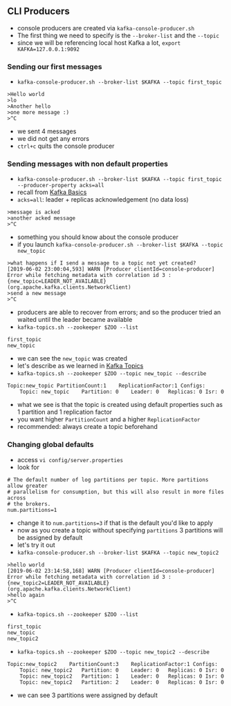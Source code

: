 ## CLI Producers

- console producers are created via `kafka-console-producer.sh`
- The first thing we need to specify is the `--broker-list` and the `--topic`
- since we will be referencing local host Kafka a lot, `export KAFKA=127.0.0.1:9092`

### Sending our first messages
- `kafka-console-producer.sh --broker-list $KAFKA --topic first_topic`

```
>Hello world
>lo
>Another hello
>one more message :)
>^C
```
- we sent 4 messages
- we did not get any errors
- `ctrl+c` quits the console producer

### Sending messages with non default properties

- `kafka-console-producer.sh --broker-list $KAFKA --topic first_topic --producer-property acks=all`
- recall from [Kafka Basics](KafkaBasics.md)
 - `acks=all`: leader + replicas acknowledgement (no data loss)

```
>message is acked
>another acked message
>^C
```

- something you should know about the console producer
- if you launch `kafka-console-producer.sh --broker-list $KAFKA --topic new_topic`

```
>what happens if I send a message to a topic not yet created?
[2019-06-02 23:00:04,593] WARN [Producer clientId=console-producer] Error while fetching metadata with correlation id 3 : {new_topic=LEADER_NOT_AVAILABLE} (org.apache.kafka.clients.NetworkClient)
>send a new message
>^C
```
- producers are able to recover from errors; and so the producer tried an waited until the leader became available
- `kafka-topics.sh --zookeeper $ZOO --list`

```
first_topic
new_topic
```
- we can see the `new_topic` was created
- let's describe as we learned in [Kafka Topics](KafkaTopics.md)
- `kafka-topics.sh --zookeeper $ZOO --topic new_topic --describe`

```
Topic:new_topic	PartitionCount:1	ReplicationFactor:1	Configs:
	Topic: new_topic	Partition: 0	Leader: 0	Replicas: 0	Isr: 0
```
- what we see is that the topic is created using default properties such as 1 partition and 1 replication factor
- you want higher `PartitionCount` and a higher `ReplicationFactor`
- recommended: always create a topic beforehand

### Changing global defaults

- access `vi config/server.properties`
- look for

```properties
# The default number of log partitions per topic. More partitions allow greater
# parallelism for consumption, but this will also result in more files across
# the brokers.
num.partitions=1
```

- change it to `num.partitions=3` if that is the default you'd like to apply
- now as you create a topic without specifying `partitions` 3 partitions will be assigned by default
- let's try it out
- `kafka-console-producer.sh --broker-list $KAFKA --topic new_topic2`

```
>hello world
[2019-06-02 23:14:58,168] WARN [Producer clientId=console-producer] Error while fetching metadata with correlation id 3 : {new_topic2=LEADER_NOT_AVAILABLE} (org.apache.kafka.clients.NetworkClient)
>hello again
>^C
```
- `kafka-topics.sh --zookeeper $ZOO --list`

```
first_topic
new_topic
new_topic2
```

- `kafka-topics.sh --zookeeper $ZOO --topic new_topic2 --describe`

```
Topic:new_topic2	PartitionCount:3	ReplicationFactor:1	Configs:
	Topic: new_topic2	Partition: 0	Leader: 0	Replicas: 0	Isr: 0
	Topic: new_topic2	Partition: 1	Leader: 0	Replicas: 0	Isr: 0
	Topic: new_topic2	Partition: 2	Leader: 0	Replicas: 0	Isr: 0
```

- we can see 3 partitions were assigned by default  

